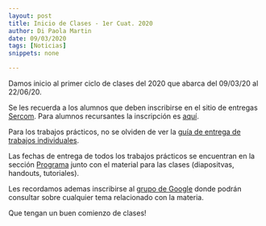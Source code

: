 ```yaml
---
layout: post
title: Inicio de Clases - 1er Cuat. 2020
author: Di Paola Martin
date: 09/03/2020
tags: [Noticias]
snippets: none

---
```


Damos inicio al primer ciclo de clases del 2020
que abarca del 09/03/20 al 22/06/20.

Se les recuerda a los alumnos que deben inscribirse en el sitio de entregas
<a href="{{ site.sercom_url }}" target="_blank">Sercom</a>.
Para alumnos recursantes la inscripción es
<a href="{{ site.sercom_url }}/upgrade_registration" target="_blank">aquí</a>.

Para los trabajos prácticos, no se olviden de ver la
[guía de entrega de trabajos individuales](/guia-entregas-tp-individual).

Las fechas de entrega de todos los trabajos prácticos
se encuentran en la sección
<a href="/programa" target="_blank">Programa</a> junto con el material
para las clases (diapositvas, handouts, tutoriales).

Les recordamos ademas inscribirse al
<a href="https://groups.google.com/forum/#!forum/tallerdeprogramacion" target="_blank">grupo de Google</a>
donde podrán consultar sobre cualquier tema relacionado con la materia.

Que tengan un buen comienzo de clases!
